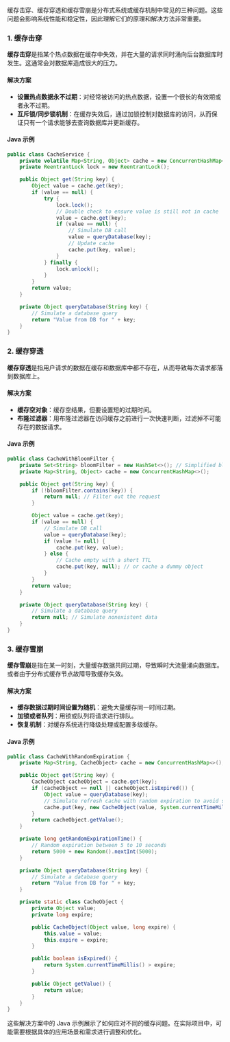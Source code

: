 缓存击穿、缓存穿透和缓存雪崩是分布式系统或缓存机制中常见的三种问题。这些问题会影响系统性能和稳定性，因此理解它们的原理和解决方法非常重要。

### 1. 缓存击穿
**缓存击穿**是指某个热点数据在缓存中失效，并在大量的请求同时涌向后台数据库时发生。这通常会对数据库造成很大的压力。

#### 解决方案
+ **设置热点数据永不过期**：对经常被访问的热点数据，设置一个很长的有效期或者永不过期。
+ **互斥锁/同步锁机制**：在缓存失效后，通过加锁控制对数据库的访问，从而保证只有一个请求能够去查询数据库并更新缓存。

#### Java 示例
```java
public class CacheService {  
    private volatile Map<String, Object> cache = new ConcurrentHashMap<>();  
    private ReentrantLock lock = new ReentrantLock();  

    public Object get(String key) {  
        Object value = cache.get(key);  
        if (value == null) {  
            try {  
                lock.lock();  
                // Double check to ensure value is still not in cache  
                value = cache.get(key);  
                if (value == null) {  
                    // Simulate DB call  
                    value = queryDatabase(key);  
                    // Update cache  
                    cache.put(key, value);  
                }  
            } finally {  
                lock.unlock();  
            }  
        }  
        return value;  
    }  

    private Object queryDatabase(String key) {  
        // Simulate a database query  
        return "Value from DB for " + key;  
    }  
}
```

### 2. 缓存穿透
**缓存穿透**是指用户请求的数据在缓存和数据库中都不存在，从而导致每次请求都落到数据库上。

#### 解决方案
+ **缓存空对象**：缓存空结果，但要设置短的过期时间。
+ **布隆过滤器**：用布隆过滤器在访问缓存之前进行一次快速判断，过滤掉不可能存在的数据请求。

#### Java 示例
```java
public class CacheWithBloomFilter {  
    private Set<String> bloomFilter = new HashSet<>(); // Simplified bloom filter  
    private Map<String, Object> cache = new ConcurrentHashMap<>();  

    public Object get(String key) {  
        if (!bloomFilter.contains(key)) {  
            return null; // Filter out the request  
        }  

        Object value = cache.get(key);  
        if (value == null) {  
            // Simulate DB call  
            value = queryDatabase(key);  
            if (value != null) {  
                cache.put(key, value);  
            } else {  
                // Cache empty with a short TTL  
                cache.put(key, null); // or cache a dummy object  
            }  
        }  
        return value;  
    }  

    private Object queryDatabase(String key) {  
        // Simulate a database query  
        return null; // Simulate nonexistent data  
    }  
}
```

### 3. 缓存雪崩
**缓存雪崩**是指在某一时刻，大量缓存数据共同过期，导致瞬时大流量涌向数据库。或者由于分布式缓存节点故障导致缓存失效。

#### 解决方案
+ **缓存数据过期时间设置为随机**：避免大量缓存同一时间过期。
+ **加锁或者队列**：用锁或队列将请求进行排队。
+ **恢复机制**：对缓存系统进行降级处理或配置多级缓存。

#### Java 示例
```java
public class CacheWithRandomExpiration {  
    private Map<String, CacheObject> cache = new ConcurrentHashMap<>();  

    public Object get(String key) {  
        CacheObject cacheObject = cache.get(key);  
        if (cacheObject == null || cacheObject.isExpired()) {  
            Object value = queryDatabase(key);  
            // Simulate refresh cache with random expiration to avoid snowball effect  
            cache.put(key, new CacheObject(value, System.currentTimeMillis() + getRandomExpirationTime()));  
        }  
        return cacheObject.getValue();  
    }  

    private long getRandomExpirationTime() {  
        // Random expiration between 5 to 10 seconds  
        return 5000 + new Random().nextInt(5000);  
    }  

    private Object queryDatabase(String key) {  
        // Simulate a database query  
        return "Value from DB for " + key;  
    }  

    private static class CacheObject {  
        private Object value;  
        private long expire;  

        public CacheObject(Object value, long expire) {  
            this.value = value;  
            this.expire = expire;  
        }  

        public boolean isExpired() {  
            return System.currentTimeMillis() > expire;  
        }  

        public Object getValue() {  
            return value;  
        }  
    }  
}
```

这些解决方案中的 Java 示例展示了如何应对不同的缓存问题。在实际项目中，可能需要根据具体的应用场景和需求进行调整和优化。

